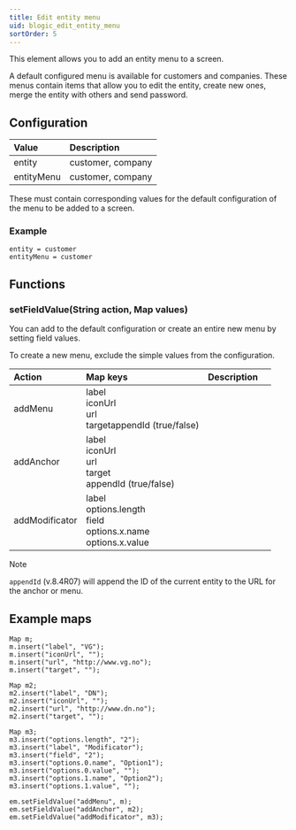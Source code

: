 ```yaml
---
title: Edit entity menu
uid: blogic_edit_entity_menu
sortOrder: 5
---
```


This element allows you to add an entity menu to a screen.

A default configured menu is available for customers and companies. These menus contain items that allow you to edit the entity, create new ones, merge the entity with others and send password.

## Configuration

| Value      | Description       |
|:-----------|:------------------|
| entity     | customer, company |
| entityMenu | customer, company |

These must contain corresponding values for the default configuration of the menu to be added to a screen.

### Example

```crmscript
entity = customer
entityMenu = customer
```

## Functions

### setFieldValue(String action, Map values)

You can add to the default configuration or create an entire new menu by setting field values.

To create a new menu, exclude the simple values from the configuration.

| Action         | Map keys               | Description                           | |
|:---------------|:-----------------------|:--------------------------------------|-|
| addMenu        | label<br/>iconUrl<br/>url<br/>target<be/>appendId (true/false) | |
| addAnchor      | label<br/>iconUrl<br/>url<br/>target<br/>appendId (true/false) | |
| addModificator | label<br/>options.length<br/>field<br/>options.x.name<br/>options.x.value |

> [!NOTE]
> `appendId` (v.8.4R07) will append the ID of the current entity to the URL for the anchor or menu.

## Example maps

```crmscript
Map m;
m.insert("label", "VG");
m.insert("iconUrl", "");
m.insert("url", "http://www.vg.no");
m.insert("target", "");

Map m2;
m2.insert("label", "DN");
m2.insert("iconUrl", "");
m2.insert("url", "http://www.dn.no");
m2.insert("target", "");

Map m3;
m3.insert("options.length", "2");
m3.insert("label", "Modificator");
m3.insert("field", "2");
m3.insert("options.0.name", "Option1");
m3.insert("options.0.value", "");
m3.insert("options.1.name", "Option2");
m3.insert("options.1.value", "");

em.setFieldValue("addMenu", m);
em.setFieldValue("addAnchor", m2);
em.setFieldValue("addModificator", m3);
```
